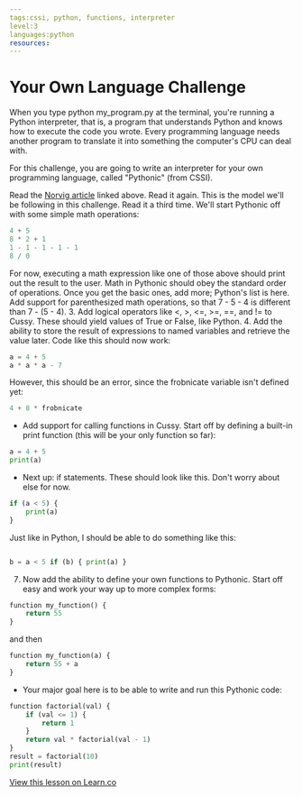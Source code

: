 ```yaml
---
tags:cssi, python, functions, interpreter
level:3
languages:python
resources:
---
```


# Your Own Language Challenge

When you type python my_program.py at the terminal, you're running a Python interpreter, that is, a program that understands Python and knows how to execute the code you wrote. Every programming language needs another program to translate it into something the computer's CPU can deal with.

For this challenge, you are going to write an interpreter for your own programming language, called "Pythonic" (from CSSI).

Read the [Norvig article](http://norvig.com/lispy.html) linked above. Read it again. This is the model we'll be following in this challenge. Read it a third time.
We'll start Pythonic off with some simple math operations:

```python
4 + 5
8 * 2 + 1
1 - 1 - 1 - 1 - 1
8 / 0
```
For now, executing a math expression like one of those above should print out the result to the user. Math in Pythonic should obey the standard order of operations. Once you get the basic ones, add more; Python's list is here. Add support for parenthesized math operations, so that 7 - 5 - 4 is different than 7 - (5 - 4). 3. Add logical operators like <, >, <=, >=, ==, and != to Cussy. These should yield values of True or False, like Python. 4. Add the ability to store the result of expressions to named variables and retrieve the value later. Code like this should now work:

```python
a = 4 + 5
a * a * a - 7
```
However, this should be an error, since the frobnicate variable isn't defined yet:

```python
4 + 8 * frobnicate
```
+ Add support for calling functions in Cussy. Start off by defining a built-in print function (this will be your only function so far):

```python
a = 4 + 5
print(a)
```
+ Next up: if statements. These should look like this. Don't worry about else for now.

```python
if (a < 5) {
    print(a)
}
```
Just like in Python, I should be able to do something like this:
```python

b = a < 5 if (b) { print(a) }
```
7. Now add the ability to define your own functions to Pythonic. Start off easy and work your way up to more complex forms:

```python
function my_function() {
    return 55
}
```
and then
```python
function my_function(a) {
    return 55 + a
}
```
+ Your major goal here is to be able to write and run this Pythonic code:

```python
function factorial(val) {
    if (val <= 1) {
        return 1
    }
    return val * factorial(val - 1)
}
result = factorial(10)
print(result)
```

<a href='https://learn.co/lessons/cssi-5-python-your-language' data-visibility='hidden'>View this lesson on Learn.co</a>
